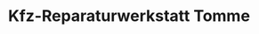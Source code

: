 ---
title: "Kfz-Reparaturwerkstatt Tomme"
url: /ebermannsdorf/kfz-reparaturwerkstatt-tomme/
shop: Autowerkstatt
---